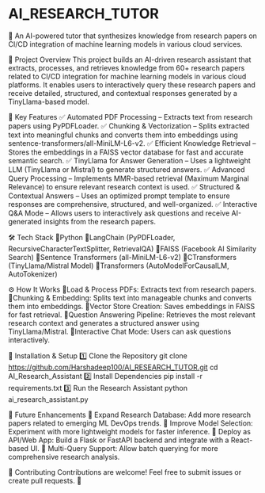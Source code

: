 # AI_RESEARCH_TUTOR
🚀 An AI-powered tutor that synthesizes knowledge from research papers on CI/CD integration of machine learning models in various cloud services.

📌 Project Overview
This project builds an AI-driven research assistant that extracts, processes, and retrieves knowledge from 60+ research papers related to CI/CD integration for machine learning models in various cloud platforms. It enables users to interactively query these research papers and receive detailed, structured, and contextual responses generated by a TinyLlama-based model.

📖 Key Features
✅ Automated PDF Processing – Extracts text from research papers using PyPDFLoader.
✅ Chunking & Vectorization – Splits extracted text into meaningful chunks and converts them into embeddings using sentence-transformers/all-MiniLM-L6-v2.
✅ Efficient Knowledge Retrieval – Stores the embeddings in a FAISS vector database for fast and accurate semantic search.
✅ TinyLlama for Answer Generation – Uses a lightweight LLM (TinyLlama or Mistral) to generate structured answers.
✅ Advanced Query Processing – Implements MMR-based retrieval (Maximum Marginal Relevance) to ensure relevant research context is used.
✅ Structured & Contextual Answers – Uses an optimized prompt template to ensure responses are comprehensive, structured, and well-organized.
✅ Interactive Q&A Mode – Allows users to interactively ask questions and receive AI-generated insights from the research papers.

🛠️ Tech Stack
🔹Python
🔹LangChain (PyPDFLoader, RecursiveCharacterTextSplitter, RetrievalQA)
🔹FAISS (Facebook AI Similarity Search)
🔹Sentence Transformers (all-MiniLM-L6-v2)
🔹CTransformers (TinyLlama/Mistral Model)
🔹Transformers (AutoModelForCausalLM, AutoTokenizer)

⚙️ How It Works
🔹Load & Process PDFs: Extracts text from research papers.
🔹Chunking & Embedding: Splits text into manageable chunks and converts them into embeddings.
🔹Vector Store Creation: Saves embeddings in FAISS for fast retrieval.
🔹Question Answering Pipeline: Retrieves the most relevant research context and generates a structured answer using TinyLlama/Mistral.
🔹Interactive Chat Mode: Users can ask questions interactively.

📌 Installation & Setup
1️⃣ Clone the Repository
git clone https://github.com/Harshadeep100/AI_RESEARCH_TUTOR.git
cd AI_Research_Assistant
2️⃣ Install Dependencies
pip install -r requirements.txt
3️⃣ Run the Research Assistant
python ai_research_assistant.py

📌 Future Enhancements
🔹 Expand Research Database: Add more research papers related to emerging ML DevOps trends.
🔹 Improve Model Selection: Experiment with more lightweight models for faster inference.
🔹 Deploy as API/Web App: Build a Flask or FastAPI backend and integrate with a React-based UI.
🔹 Multi-Query Support: Allow batch querying for more comprehensive research analysis.

🙌 Contributing
Contributions are welcome! Feel free to submit issues or create pull requests. 🚀
